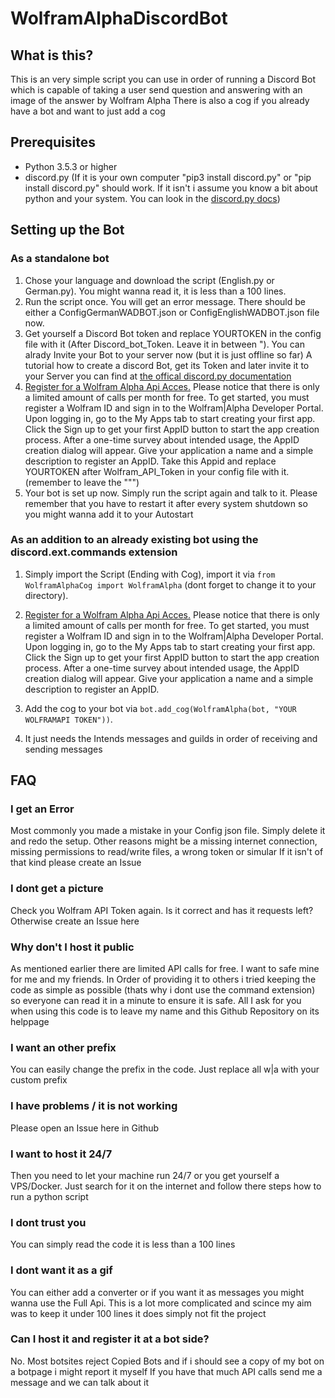 # WolframAlphaDiscordBot

## What is this?

This is an very simple script you can use in order of running a Discord Bot which is capable of taking a user send question and answering with an image of the answer by Wolfram Alpha
There is also a cog if you already have a bot and want to just add a cog

## Prerequisites

- Python 3.5.3 or higher
- discord.py (If it is your own computer "pip3 install discord.py" or "pip install discord.py" should work. If it isn't i assume you know a bit about python and your system. You can look in the [discord.py docs](https://discordpy.readthedocs.io/en/latest/intro.html#installing))

## Setting up the Bot

### As a standalone bot
1. Chose your language and download the script (English.py or German.py). You might wanna read it, it is less than a 100 lines.
2. Run the script once. You will get an error message. There should be either a ConfigGermanWADBOT.json or ConfigEnglishWADBOT.json file now.
3. Get yourself a Discord Bot token and replace YOURTOKEN in the config file with it (After Discord_bot_Token. Leave it in between "). You can alrady Invite your Bot to your server now (but it is just offline so far)
A tutorial how to create a discord Bot, get its Token and later invite it to your Server you can find at [the offical discord.py documentation](https://discordpy.readthedocs.io/en/latest/discord.html)
4. [Register for a Wolfram Alpha Api Acces.](https://products.wolframalpha.com/api/) Please notice that there is only a limited amount of calls per month for free. 
To get started, you must register a Wolfram ID and sign in to the Wolfram|Alpha Developer Portal. Upon logging in, go to the My Apps tab to start creating your first app.
Click the Sign up to get your first AppID button to start the app creation process. After a one-time survey about intended usage, the AppID creation dialog will appear. Give your application a name and a simple description to register an AppID. Take this Appid and replace YOURTOKEN after Wolfram_API_Token in your config file with it. (remember to leave the """)
5. Your bot is set up now. Simply run the script again and talk to it. Please remember that you have to restart it after every system shutdown so you might wanna add it to your Autostart

### As an addition to an already existing bot using the discord.ext.commands extension
1. Simply import the Script (Ending with Cog), import it via `from WolframAlphaCog import WolframAlpha` (dont forget to change it to your directory). 

2. [Register for a Wolfram Alpha Api Acces.](https://products.wolframalpha.com/api/) Please notice that there is only a limited amount of calls per month for free. 
To get started, you must register a Wolfram ID and sign in to the Wolfram|Alpha Developer Portal. Upon logging in, go to the My Apps tab to start creating your first app.
Click the Sign up to get your first AppID button to start the app creation process. After a one-time survey about intended usage, the AppID creation dialog will appear. Give your application a name and a simple description to register an AppID.

3. Add the cog to your bot via `bot.add_cog(WolframAlpha(bot, "YOUR WOLFRAMAPI TOKEN"))`.

4. It just needs the Intends messages and guilds in order of receiving and sending messages

## FAQ

### I get an Error
Most commonly you made a mistake in your Config json file. Simply delete it and redo the setup.
Other reasons might be a missing internet connection, missing permissions to read/write files, a wrong token or simular
If it isn't of that kind please create an Issue

### I dont get a picture
Check you Wolfram API Token again. Is it correct and has it requests left? Otherwise create an Issue here

### Why don't I host it public
As mentioned earlier there are limited API calls for free. I want to safe mine for me and my friends. In Order of providing it to others i tried keeping the code as simple as possible (thats why i dont use the command extension) so everyone can read it in a minute to ensure it is safe. All I ask for you when using this code is to leave my name and this Github Repository on its helppage

### I want an other prefix
You can easily change the prefix in the code. Just replace all w|a with your custom prefix

### I have problems / it is not working
Please open an Issue here in Github

### I want to host it 24/7
Then you need to let your machine run 24/7 or you get yourself a VPS/Docker. Just search for it on the internet and follow there steps how to run a python script

### I dont trust you
You can simply read the code it is less than a 100 lines

### I dont want it as a gif
You can either add a converter or if you want it as messages you might wanna use the Full Api. This is a lot more complicated and scince my aim was to keep it under 100 lines it does simply not fit the project

### Can I host it and register it at a bot side?
No. Most botsites reject Copied Bots and if i should see a copy of my bot on a botpage i might report it myself
If you have that much API calls send me a message and we can talk about it
